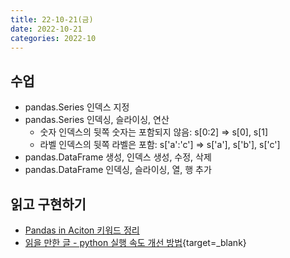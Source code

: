 ```yaml
---
title: 22-10-21(금)
date: 2022-10-21
categories: 2022-10
---
```


## 수업

- pandas.Series 인덱스 지정
- pandas.Series 인덱싱, 슬라이싱, 연산
  - 숫자 인덱스의 뒷쪽 숫자는 포함되지 않음: s[0:2] => s[0], s[1]
  - 라벨 인덱스의 뒷쪽 라벨은 포함: s['a':'c'] => s['a'], s['b'], s['c']
- pandas.DataFrame 생성, 인덱스 생성, 수정, 삭제
- pandas.DataFrame 인덱싱, 슬라이싱, 열, 행 추가

## 읽고 구현하기

- [Pandas in Aciton 키워드 정리](../../books/pandas_in_action/pandas_in_action_keywords.md)
- [읽을 만한 글 - python 실행 속도 개선 방법](https://camel-it.tistory.com/140){target=_blank}
